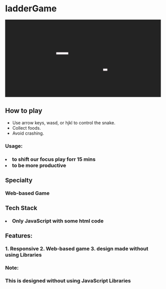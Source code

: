 # ladderGame
<img src="https://github.com/sgrprmnk/ladderGame/blob/main/Screenshot%20(284).png">
<h2>How to play</h2>
<ul>
  <li>Use arrow keys, wasd, or hjkl to control the snake.</li>
  <li>Collect foods. </li>
  <li>Avoid crashing.</li>
</ul>

<h3>Usage:<h3>
  <p>
    <li>to shift our focus play forr 15 mins
      <li> to be more productive
  </p>
  <h3> Specialty</h3>
  Web-based Game
  <h3>Tech Stack</h3>
  <li>Only JavaScript with some html code
    
 <h3>Features:</h3>
1. Responsive 
2. Web-based game
3. design made without using Libraries
    <h4>Note:</h4> <p>
    This is designed without using JavaScript Libraries
    </p>
